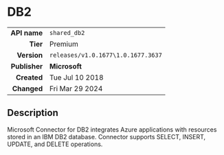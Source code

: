 # DB2
| | |
|-:|-|
|**API name**|`shared_db2`|
|**Tier**|Premium|
|**Version**|`releases/v1.0.1677\1.0.1677.3637`|
|**Publisher**|**Microsoft**|
|**Created**|Tue Jul 10 2018|
|**Changed**|Fri Mar 29 2024|

## Description
Microsoft Connector for DB2 integrates Azure applications with resources stored in an IBM DB2 database. Connector supports SELECT, INSERT, UPDATE, and DELETE operations.
